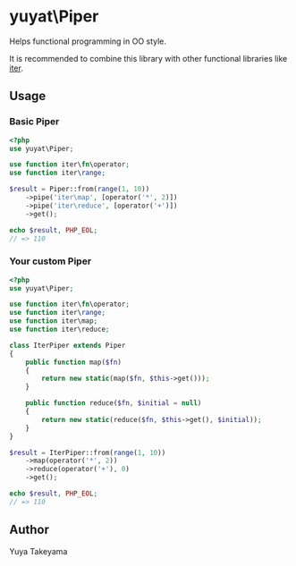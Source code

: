 # yuyat\Piper

Helps functional programming in OO style.

It is recommended to combine this library with other functional libraries like [iter](https://github.com/nikic/iter).

## Usage

### Basic Piper

```php
<?php
use yuyat\Piper;

use function iter\fn\operator;
use function iter\range;

$result = Piper::from(range(1, 10))
    ->pipe('iter\map', [operator('*', 2)])
    ->pipe('iter\reduce', [operator('+')])
    ->get();

echo $result, PHP_EOL;
// => 110
```

### Your custom Piper

```php
<?php
use yuyat\Piper;

use function iter\fn\operator;
use function iter\range;
use function iter\map;
use function iter\reduce;

class IterPiper extends Piper
{
    public function map($fn)
    {
        return new static(map($fn, $this->get()));
    }

    public function reduce($fn, $initial = null)
    {
        return new static(reduce($fn, $this->get(), $initial));
    }
}

$result = IterPiper::from(range(1, 10))
    ->map(operator('*', 2))
    ->reduce(operator('+'), 0)
    ->get();

echo $result, PHP_EOL;
// => 110
```

## Author

Yuya Takeyama
